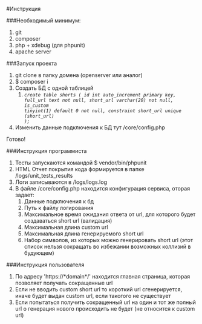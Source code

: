 #Инструкция

###Необходимый минимум:
1. git
2. composer
3. php + xdebug (для phpunit)
4. apache server

###Запуск проекта
1. git clone в папку домена (openserver или аналог)
2. $ composer i
3. Создать БД с одной таблицей
   1. <code>*create table shorts
      (
      id        int auto_increment primary key,
      full_url  text                 not null,
      short_url varchar(20)          not null,
      is_custom tinyint(1) default 0 not null,
      constraint short_url
      unique (short_url)
      );*</code>
4. Изменить данные подключения к БД тут /core/config.php
   
Готово!

###Инструкция программиста
1. Тесты запускаются командой $ vendor/bin/phpunit
2. HTML Отчет покрытия кода формируется в папке /logs/unit_tests_results
3. Логи записываются в /logs/logs.log
4. В файле /core/config.php находится конфигурация сервиса, оторая задает:
   1. Данные подключения к бд
   2. Путь к файлу логирования
   3. Максимальное время ожидания ответа от url, для которого будет создаваться short url (валидация)
   4. Максимальная длина custom url
   5. Максимальная длина генерируемого short url
   6. Набор символов, из которых можно генерировать short url (этот список нельзя сокращать во избежании возможных коллизий в будующем)

###Инструкция пользователя
1. По адресу 'https://\*domain\*/' находится главная страница, которая позволяет получать сокращенные url
2. Если не вводить custom short url то короткий url сгенерируется, иначе будет выдан custom url, если такогого не существует
3. Если попытаться получить сокращенный url на один и тот же полный url о генерация нового происходить не будет (не относится к custom url)